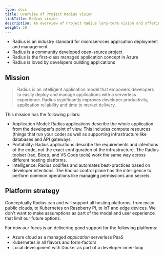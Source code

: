 ```yaml
---
type: docs
title: Overview of Project Radius vision
linkTitle: Radius vision
description: An overview of Project Radius long-term vision and offerings
weight: 50
---
```


- Radius is an industry standard for microservices application deployment and management
- Radius is a community developed open-source project
- Radius is the first-class managed application concept in Azure
- Radius is loved by developers building applications 

## Mission

> Radius is an intelligent application model that empowers developers to easily deploy and manage applications with a serverless experience. Radius significantly improves developer productivity, application reliability and time to market delivery.

This mission has the following pillars:

- Application Model: Radius applications describe the whole application from the developer's point of view. This includes compute resources (things that run your code) as well as supporting infrastructure like databases and API gateways.
- Portability: Radius applications describe the requirements and intentions of the code, not the exact configuration of the infrastructure. The Radius toolset (rad, Bicep, and VS Code tools) work the same way across different hosting platforms.
- Intelligence: Radius codifies and automates best-practices based on developer intentions. The Radius control plane has the intelligence to perform common operations like managing permissions and secrets.

## Platform strategy

Conceptually Radius can and will support all hosting platforms, from major public clouds, to Kubernetes on Raspberry Pi, to IoT and edge devices. We don't want to make assumptions as part of the model and user experience that limit our future options.

For now our focus is on delivering good support for the following platforms:

- Azure cloud as a managed *application* serverless PaaS
- Kubernetes in all flavors and form-factors
- Local development with Docker as part of a developer inner-loop
